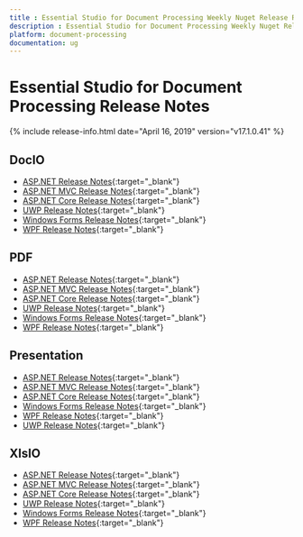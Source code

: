 ```yaml
---
title : Essential Studio for Document Processing Weekly Nuget Release Release Notes  
description : Essential Studio for Document Processing Weekly Nuget Release Release Notes  
platform: document-processing
documentation: ug
---
```


# Essential Studio for Document Processing  Release Notes  

{% include release-info.html date="April 16, 2019" version="v17.1.0.41" %} 

## DocIO

* [ASP.NET Release Notes](/aspnet/release-notes/v17.1.0.41#docio){:target="_blank"}
* [ASP.NET MVC Release Notes](/aspnetmvc/release-notes/v17.1.0.41#docio){:target="_blank"}
* [ASP.NET Core Release Notes](/aspnet-core/release-notes/v17.1.0.41#docio){:target="_blank"}
* [UWP Release Notes](/uwp/release-notes/v17.1.0.41#docio){:target="_blank"}
* [Windows Forms Release Notes](/windowsforms/release-notes/v17.1.0.41#docio){:target="_blank"}
* [WPF Release Notes](/wpf/release-notes/v17.1.0.41#docio){:target="_blank"}


## PDF

* [ASP.NET Release Notes](/aspnet/release-notes/v17.1.0.41#pdf){:target="_blank"}
* [ASP.NET MVC Release Notes](/aspnetmvc/release-notes/v17.1.0.41#pdf){:target="_blank"}
* [ASP.NET Core Release Notes](/aspnet-core/release-notes/v17.1.0.41#pdf){:target="_blank"}
* [UWP Release Notes](/uwp/release-notes/v17.1.0.41#pdf){:target="_blank"}
* [Windows Forms Release Notes](/windowsforms/release-notes/v17.1.0.41#pdf){:target="_blank"}
* [WPF Release Notes](/wpf/release-notes/v17.1.0.41#pdf){:target="_blank"}


## Presentation

* [ASP.NET Release Notes](/aspnet/release-notes/v17.1.0.41#presentation){:target="_blank"}
* [ASP.NET MVC Release Notes](/aspnetmvc/release-notes/v17.1.0.41#presentation){:target="_blank"}
* [ASP.NET Core Release Notes](/aspnet-core/release-notes/v17.1.0.41#presentation){:target="_blank"}
* [Windows Forms Release Notes](/windowsforms/release-notes/v17.1.0.41#presentation){:target="_blank"}
* [WPF Release Notes](/wpf/release-notes/v17.1.0.41#presentation){:target="_blank"}
* [UWP Release Notes](/uwp/release-notes/v17.1.0.41#presentation){:target="_blank"}


## XlsIO

* [ASP.NET Release Notes](/aspnet/release-notes/v17.1.0.41#xlsio){:target="_blank"}
* [ASP.NET MVC Release Notes](/aspnetmvc/release-notes/v17.1.0.41#xlsio){:target="_blank"}
* [ASP.NET Core Release Notes](/aspnet-core/release-notes/v17.1.0.41#xlsio){:target="_blank"}
* [UWP Release Notes](/uwp/release-notes/v17.1.0.41#xlsio){:target="_blank"}
* [Windows Forms Release Notes](/windowsforms/release-notes/v17.1.0.41#xlsio){:target="_blank"}
* [WPF Release Notes](/wpf/release-notes/v17.1.0.41#xlsio){:target="_blank"}